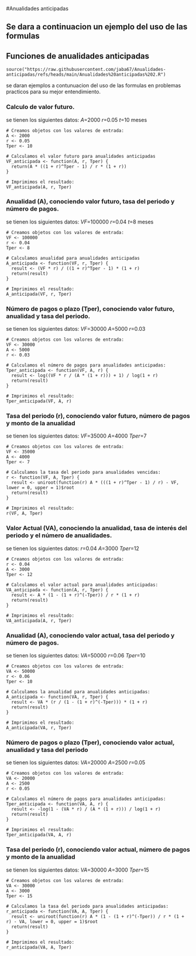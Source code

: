 #Anualidades anticipadas

## Se dara a continuacion un ejemplo del uso de las formulas
## Funciones de anualidades anticipadas 

```{r}
source("https://raw.githubusercontent.com/jaba67/Anualidades-anticipadas/refs/heads/main/Anualidades%20anticipadas%202.R")
```

se daran ejemplos a contunuacion del uso de las formulas en problemas practicos para su mejor entendimiento.

### Calculo de valor futuro.

se tienen los siguientes datos:
$A$=2000
$r$=0.05
$t$=10 meses

```{r}
# Creamos objetos con los valores de entrada:
A <- 2000
r <- 0.05
Tper <- 10

# Calculamos el valor futuro para anualidades anticipadas
VF_anticipada <- function(A, r, Tper) {
  return(A * ((1 + r)^Tper - 1) / r * (1 + r))
}

# Imprimimos el resultado:
VF_anticipada(A, r, Tper)
```

### Anualidad (A), conociendo valor futuro, tasa del periodo y número de pagos.

se tienen los siguientes datos:
$VF$=100000
$r$=0.04
$t$=8 meses

```{r}
# Creamos objetos con los valores de entrada:
VF <- 100000
r <- 0.04
Tper <- 8

# Calculamos anualidad para anualidades anticipadas
A_anticipada <- function(VF, r, Tper) {
  result <- (VF * r) / ((1 + r)^Tper - 1) * (1 + r)
  return(result)
}

# Imprimimos el resultado:
A_anticipada(VF, r, Tper)
```

### Número de pagos o plazo (Tper), conociendo valor futuro, anualidad y tasa del periodo.

se tienen los siguientes datos:
$VF$=30000
$A$=5000
$r$=0.03

```{r}
# Creamos objetos con los valores de entrada:
VF <- 30000
A <- 5000
r <- 0.03

# Calculamos el número de pagos para anualidades anticipadas:
Tper_anticipada <- function(VF, A, r) {
  result <- log((VF * r / (A * (1 + r))) + 1) / log(1 + r)
  return(result)
}

# Imprimimos el resultado:
Tper_anticipada(VF, A, r)
```

### Tasa del periodo (r), conociendo valor futuro, número de pagos y monto de la anualidad

se tienen los siguientes datos:
$VF$=35000
$A$=4000
$Tper$=7

```{r}
# Creamos objetos con los valores de entrada:
VF <- 35000
A <- 4000
Tper <- 7

# Calculamos la tasa del periodo para anualidades vencidas:
r <- function(VF, A, Tper) {
  result <- uniroot(function(r) A * (((1 + r)^Tper - 1) / r) - VF, lower = 0, upper = 1)$root
  return(result)
}

# Imprimimos el resultado:
r(VF, A, Tper)
```

### Valor Actual (VA), conociendo la anualidad, tasa de interés del periodo y el número de anualidades.

se tienen los siguientes datos:
$r$=0.04
$A$=3000
$Tper$=12

```{r}
# Creamos objetos con los valores de entrada:
r <- 0.04
A <- 3000
Tper <- 12

# Calculamos el valor actual para anualidades anticipadas:
VA_anticipada <- function(A, r, Tper) {
  result <- A * (1 - (1 + r)^(-Tper)) / r * (1 + r)
  return(result)
}

# Imprimimos el resultado:
VA_anticipada(A, r, Tper)
```

### Anualidad (A), conociendo valor actual, tasa del periodo y número de pagos.

se tienen los siguientes datos:
$VA$=50000
$r$=0.06
$Tper$=10

```{r}
# Creamos objetos con los valores de entrada:
VA <- 50000
r <- 0.06
Tper <- 10

# Calculamos la anualidad para anualidades anticipadas:
A_anticipada <- function(VA, r, Tper) {
  result <- VA * (r / (1 - (1 + r)^(-Tper))) * (1 + r)
  return(result)
}

# Imprimimos el resultado:
A_anticipada(VA, r, Tper)
```

### Número de pagos o plazo (Tper), conociendo valor actual, anualidad y tasa del periodo

se tienen los siguientes datos:
$VA$=20000
$A$=2500
$r$=0.05

```{r}
# Creamos objetos con los valores de entrada:
VA <- 20000
A <- 2500
r <- 0.05

# Calculamos el número de pagos para anualidades anticipadas:
Tper_anticipada <- function(VA, A, r) {
  result <- -log(1 - (VA * r) / (A * (1 + r))) / log(1 + r)
  return(result)
}

# Imprimimos el resultado:
Tper_anticipada(VA, A, r)
```

### Tasa del periodo (r), conociendo valor actual, número de pagos y monto de la anualidad

se tienen los siguientes datos:
$VA$=30000
$A$=3000
$Tper$=15

```{r}
# Creamos objetos con los valores de entrada:
VA <- 30000
A <- 3000
Tper <- 15

# Calculamos la tasa del periodo para anualidades anticipadas:
r_anticipada <- function(VA, A, Tper) {
  result <- uniroot(function(r) A * (1 - (1 + r)^(-Tper)) / r * (1 + r) - VA, lower = 0, upper = 1)$root
  return(result)
}

# Imprimimos el resultado:
r_anticipada(VA, A, Tper)
```
